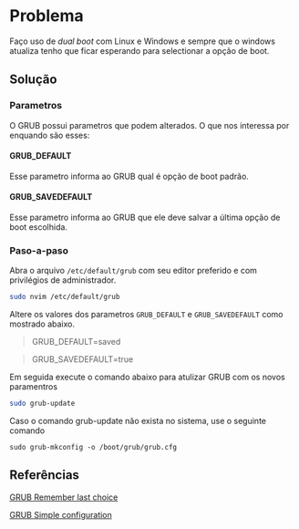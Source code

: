 # Problema

Faço uso de _dual boot_ com Linux e Windows e sempre que o windows atualiza tenho que ficar 
esperando para selectionar a opção de boot.

## Solução

### Parametros

O GRUB possui parametros que podem alterados. O que nos interessa por enquando são esses: 

#### GRUB_DEFAULT

Esse parametro informa ao GRUB qual é opção de boot padrão.

#### GRUB_SAVEDEFAULT

Esse parametro informa ao GRUB que ele deve salvar a última opção de boot escolhida.

### Paso-a-paso

Abra o arquivo `/etc/default/grub` com seu editor preferido e com privilégios de administrador.

```zsh
sudo nvim /etc/default/grub
```

Altere os valores dos parametros `GRUB_DEFAULT` e `GRUB_SAVEDEFAULT` como mostrado abaixo.

> GRUB_DEFAULT=saved

> GRUB_SAVEDEFAULT=true

Em seguida execute o comando abaixo para atulizar GRUB com os novos paramentros

```zsh
sudo grub-update
```

Caso o comando grub-update não exista no sistema, use o seguinte comando

```
sudo grub-mkconfig -o /boot/grub/grub.cfg
```

## Referências

[GRUB Remember last choice](https://askubuntu.com/questions/148662/how-to-get-grub2-to-remember-last-choice)

[GRUB Simple configuration](https://www.gnu.org/software/grub/manual/grub/grub.html#Simple-configuration)
